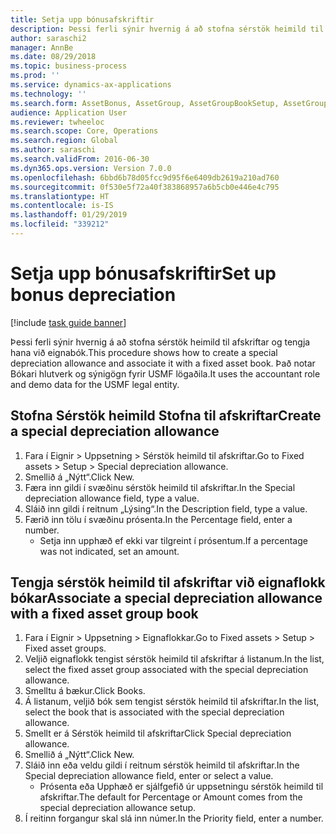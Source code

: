 ```yaml
---
title: Setja upp bónusafskriftir
description: Þessi ferli sýnir hvernig á að stofna sérstök heimild til afskriftar og tengja hana við eignabók.
author: saraschi2
manager: AnnBe
ms.date: 08/29/2018
ms.topic: business-process
ms.prod: ''
ms.service: dynamics-ax-applications
ms.technology: ''
ms.search.form: AssetBonus, AssetGroup, AssetGroupBookSetup, AssetGroupSetupBonus
audience: Application User
ms.reviewer: twheeloc
ms.search.scope: Core, Operations
ms.search.region: Global
ms.author: saraschi
ms.search.validFrom: 2016-06-30
ms.dyn365.ops.version: Version 7.0.0
ms.openlocfilehash: 6bbd6b78d05fcc9d95f6e6409db2619a210ad760
ms.sourcegitcommit: 0f530e5f72a40f383868957a6b5cb0e446e4c795
ms.translationtype: HT
ms.contentlocale: is-IS
ms.lasthandoff: 01/29/2019
ms.locfileid: "339212"
---
```

# <a name="set-up-bonus-depreciation"></a><span data-ttu-id="0773a-103">Setja upp bónusafskriftir</span><span class="sxs-lookup"><span data-stu-id="0773a-103">Set up bonus depreciation</span></span>

[!include [task guide banner](../../includes/task-guide-banner.md)]

<span data-ttu-id="0773a-104">Þessi ferli sýnir hvernig á að stofna sérstök heimild til afskriftar og tengja hana við eignabók.</span><span class="sxs-lookup"><span data-stu-id="0773a-104">This procedure shows how to create a special depreciation allowance and associate it with a fixed asset book.</span></span> <span data-ttu-id="0773a-105">Það notar Bókari hlutverk og sýnigögn fyrir USMF lögaðila.</span><span class="sxs-lookup"><span data-stu-id="0773a-105">It uses the accountant role and demo data for the USMF legal entity.</span></span>


## <a name="create-a-special-depreciation-allowance"></a><span data-ttu-id="0773a-106">Stofna Sérstök heimild Stofna til afskriftar</span><span class="sxs-lookup"><span data-stu-id="0773a-106">Create a special depreciation allowance</span></span>
1. <span data-ttu-id="0773a-107">Fara í Eignir > Uppsetning > Sérstök heimild til afskriftar.</span><span class="sxs-lookup"><span data-stu-id="0773a-107">Go to Fixed assets > Setup > Special depreciation allowance.</span></span>
2. <span data-ttu-id="0773a-108">Smellið á „Nýtt“.</span><span class="sxs-lookup"><span data-stu-id="0773a-108">Click New.</span></span>
3. <span data-ttu-id="0773a-109">Færa inn gildi í svæðinu sérstök heimild til afskriftar.</span><span class="sxs-lookup"><span data-stu-id="0773a-109">In the Special depreciation allowance field, type a value.</span></span>
4. <span data-ttu-id="0773a-110">Sláið inn gildi í reitnum „Lýsing“.</span><span class="sxs-lookup"><span data-stu-id="0773a-110">In the Description field, type a value.</span></span>
5. <span data-ttu-id="0773a-111">Færið inn tölu í svæðinu prósenta.</span><span class="sxs-lookup"><span data-stu-id="0773a-111">In the Percentage field, enter a number.</span></span>
    * <span data-ttu-id="0773a-112">Setja inn upphæð ef ekki var tilgreint í prósentum.</span><span class="sxs-lookup"><span data-stu-id="0773a-112">If a percentage was not indicated, set an amount.</span></span>  

## <a name="associate-a-special-depreciation-allowance-with-a-fixed-asset-group-book"></a><span data-ttu-id="0773a-113">Tengja sérstök heimild til afskriftar við eignaflokk bókar</span><span class="sxs-lookup"><span data-stu-id="0773a-113">Associate a special depreciation allowance with a fixed asset group book</span></span>
1. <span data-ttu-id="0773a-114">Fara í Eignir > Uppsetning > Eignaflokkar.</span><span class="sxs-lookup"><span data-stu-id="0773a-114">Go to Fixed assets > Setup > Fixed asset groups.</span></span>
2. <span data-ttu-id="0773a-115">Veljið eignaflokk tengist sérstök heimild til afskriftar á listanum.</span><span class="sxs-lookup"><span data-stu-id="0773a-115">In the list, select the fixed asset group associated with the special depreciation allowance.</span></span>
3. <span data-ttu-id="0773a-116">Smelltu á bækur.</span><span class="sxs-lookup"><span data-stu-id="0773a-116">Click Books.</span></span>
4. <span data-ttu-id="0773a-117">Á listanum, veljið bók sem tengist sérstök heimild til afskriftar.</span><span class="sxs-lookup"><span data-stu-id="0773a-117">In the list, select the book that is associated with the special depreciation allowance.</span></span>
5. <span data-ttu-id="0773a-118">Smellt er á Sérstök heimild til afskriftar</span><span class="sxs-lookup"><span data-stu-id="0773a-118">Click Special depreciation allowance.</span></span>
6. <span data-ttu-id="0773a-119">Smellið á „Nýtt“.</span><span class="sxs-lookup"><span data-stu-id="0773a-119">Click New.</span></span>
7. <span data-ttu-id="0773a-120">Sláið inn eða veldu gildi í  reitnum sérstök heimild til afskriftar.</span><span class="sxs-lookup"><span data-stu-id="0773a-120">In the Special depreciation allowance field, enter or select a value.</span></span>
    * <span data-ttu-id="0773a-121">Prósenta eða Upphæð er sjálfgefið úr uppsetningu sérstök heimild til afskriftar.</span><span class="sxs-lookup"><span data-stu-id="0773a-121">The default for Percentage or Amount comes from the special depreciation allowance setup.</span></span>  
8. <span data-ttu-id="0773a-122">Í reitinn forgangur skal slá inn númer.</span><span class="sxs-lookup"><span data-stu-id="0773a-122">In the Priority field, enter a number.</span></span>

